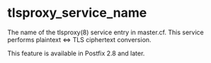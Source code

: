 # tlsproxy_service_name 

 The name of the tlsproxy(8) service entry in master.cf. This
service performs plaintext &lt;=&gt; TLS ciphertext conversion. 

 This feature is available in Postfix 2.8 and later. 


